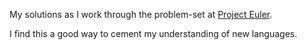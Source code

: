 My solutions as I work through the problem-set at [Project Euler](https://projecteuler.net/).

I find this a good way to cement my understanding of new languages.